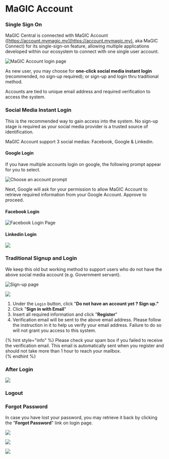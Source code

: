 # MaGIC Account

### Single Sign On

MaGIC Central is connected with MaGIC Account \([https://account.mymagic.my](https://account.mymagic.my), aka MaGIC Connect\) for its single-sign-on feature, allowing multiple applications developed within our ecosystem to connect with one single user account. 

![MaGIC Account login page](../.gitbook/assets/screenshot-2021-02-23-at-11.31.09-am.png)

As new user, you may choose for **one-click social media instant login** \(recommended, no sign-up required\); or sign-up and login thru traditional method.

Accounts are tied to unique email address and required verification to access the system.

### Social Media Instant Login

This is the recommended way to gain access into the system. No sign-up stage is required as your social media provider is a trusted source of identification.

MaGIC Account support 3 social medias: Facebook, Google & Linkedin.

#### Google Login

If you have multiple accounts login on google, the following prompt appear for you to select. 

![Choose an account prompt](../.gitbook/assets/screenshot-2021-02-23-at-11.38.19-am.png)

Next, Google will ask for your permission to allow MaGIC Account to retrieve required information from your Google Account. Approve to proceed.

#### Facebook Login

![Facebook Login Page](../.gitbook/assets/screenshot-2021-02-23-at-11.38.01-am.png)

#### Linkedin Login

![](../.gitbook/assets/screenshot-2021-02-23-at-11.38.32-am.png)

### Traditional Signup and Login

We keep this old but working method to support users who do not have the above social media account \(e.g. Government servant\).

![Sign-up page](../.gitbook/assets/screenshot-2021-02-23-at-11.46.29-am.png)

![](../.gitbook/assets/screenshot-2021-02-23-at-11.46.45-am.png)

1. Under the `Login` button, click "**Do not have an account yet ? Sign up."**
2. Click "**Sign in with Email**"
3. Insert all required information and click "**Register**"
4. Verification email will be sent to the above email address. Please follow the instruction in it to help us verify your email address. Failure to do so will not grant you access to this system. 

{% hint style="info" %}
Please check your spam box if you failed to receive the verification email. This email is automatically sent when you register and should not take more than 1 hour to reach your mailbox.  
{% endhint %}

### After Login

![](../.gitbook/assets/screenshot-2021-02-23-at-11.41.37-am.png)

### Logout

### Forgot Password

In case you have lost your password, you may retrieve it back by clicking the "**Forgot Password**" link on login page.

![](../.gitbook/assets/screenshot-2021-02-23-at-11.59.13-am.png)

![](../.gitbook/assets/screenshot-2021-02-23-at-11.59.35-am.png)

![](../.gitbook/assets/screenshot-2021-02-23-at-11.59.44-am.png)


